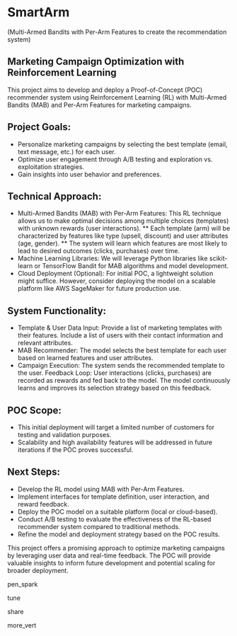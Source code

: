 # SmartArm
(Multi-Armed Bandits with Per-Arm Features to create the recommendation system)

## Marketing Campaign Optimization with Reinforcement Learning
This project aims to develop and deploy a Proof-of-Concept (POC) recommender system using Reinforcement Learning (RL) with Multi-Armed Bandits (MAB) and Per-Arm Features for marketing campaigns.

## Project Goals:

* Personalize marketing campaigns by selecting the best template (email, text message, etc.) for each user.
* Optimize user engagement through A/B testing and exploration vs. exploitation strategies.
* Gain insights into user behavior and preferences.
  
## Technical Approach:

* Multi-Armed Bandits (MAB) with Per-Arm Features: This RL technique allows us to make optimal decisions among multiple choices (templates) with unknown rewards (user interactions).
** Each template (arm) will be characterized by features like type (upsell, discount) and user attributes (age, gender).
** The system will learn which features are most likely to lead to desired outcomes (clicks, purchases) over time.
* Machine Learning Libraries: We will leverage Python libraries like scikit-learn or TensorFlow Bandit for MAB algorithms and model development.
* Cloud Deployment (Optional): For initial POC, a lightweight solution might suffice. However, consider deploying the model on a scalable platform like AWS SageMaker for future production use.
  
## System Functionality:

* Template & User Data Input:
Provide a list of marketing templates with their features.
Include a list of users with their contact information and relevant attributes.
* MAB Recommender:
The model selects the best template for each user based on learned features and user attributes.
* Campaign Execution:
The system sends the recommended template to the user.
Feedback Loop:
User interactions (clicks, purchases) are recorded as rewards and fed back to the model.
The model continuously learns and improves its selection strategy based on this feedback.

## POC Scope:

* This initial deployment will target a limited number of customers for testing and validation purposes.
* Scalability and high availability features will be addressed in future iterations if the POC proves successful.
  
## Next Steps:

* Develop the RL model using MAB with Per-Arm Features.
* Implement interfaces for template definition, user interaction, and reward feedback.
* Deploy the POC model on a suitable platform (local or cloud-based).
* Conduct A/B testing to evaluate the effectiveness of the RL-based recommender system compared to traditional methods.
* Refine the model and deployment strategy based on the POC results.
  
This project offers a promising approach to optimize marketing campaigns by leveraging user data and real-time feedback. The POC will provide valuable insights to inform future development and potential scaling for broader deployment.

pen_spark




tune

share


more_vert


